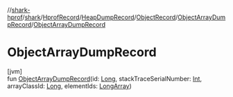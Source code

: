 //[shark-hprof](../../../../../../index.md)/[shark](../../../../index.md)/[HprofRecord](../../../index.md)/[HeapDumpRecord](../../index.md)/[ObjectRecord](../index.md)/[ObjectArrayDumpRecord](index.md)/[ObjectArrayDumpRecord](-object-array-dump-record.md)

# ObjectArrayDumpRecord

[jvm]\
fun [ObjectArrayDumpRecord](-object-array-dump-record.md)(id: [Long](https://kotlinlang.org/api/latest/jvm/stdlib/kotlin/-long/index.html), stackTraceSerialNumber: [Int](https://kotlinlang.org/api/latest/jvm/stdlib/kotlin/-int/index.html), arrayClassId: [Long](https://kotlinlang.org/api/latest/jvm/stdlib/kotlin/-long/index.html), elementIds: [LongArray](https://kotlinlang.org/api/latest/jvm/stdlib/kotlin/-long-array/index.html))
